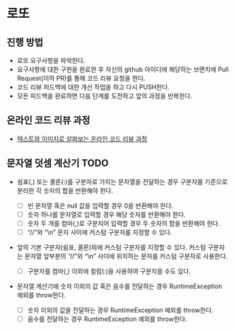 # 로또
## 진행 방법
* 로또 요구사항을 파악한다.
* 요구사항에 대한 구현을 완료한 후 자신의 github 아이디에 해당하는 브랜치에 Pull Request(이하 PR)를 통해 코드 리뷰 요청을 한다.
* 코드 리뷰 피드백에 대한 개선 작업을 하고 다시 PUSH한다.
* 모든 피드백을 완료하면 다음 단계를 도전하고 앞의 과정을 반복한다.

## 온라인 코드 리뷰 과정
* [텍스트와 이미지로 살펴보는 온라인 코드 리뷰 과정](https://github.com/next-step/nextstep-docs/tree/master/codereview)

## 문자열 덧셈 계산기 TODO
- 쉼표(,) 또는 콜론(:)를 구분자로 가지는 문자열을 전달하는 경우 구분자를 기준으로 분리한 각 숫자의 합을 반환해야 한다.

    - [ ] 빈 문자열 혹은 null 값을 입력할 경우 0을 반환해야 한다.
    - [ ] 숫자 하나를 문자열로 입력할 경우 해당 숫자를 반환해야 한다.
    - [ ] 숫자 두 개를 컴마(,)로 구분지어 입력할 경우 두 숫자의 합을 반환해야 한다.
    - [ ] “//”와 “\n” 문자 사이에 커스텀 구분자를 지정할 수 있다.

- 앞의 기본 구분자(쉼표, 콜론)외에 커스텀 구분자를 지정할 수 있다. 커스텀 구분자는 문자열 앞부분의 “//”와 “\n” 사이에 위치하는 문자를 커스텀 구분자로 사용한다.

    - [ ] 구분자를 컴마(,) 이외에 컬럼(:)을 사용하여 구분지을 수도 있다.

- 문자열 계산기에 숫자 이외의 값 혹은 음수를 전달하는 경우 RuntimeException 예외를 throw한다.

    - [ ] 숫자 이외의 값을 전달하는 경우 RuntimeException 예외를 throw한다.
    - [ ] 음수를 전달하는 경우 RuntimeException 예외를 throw한다.